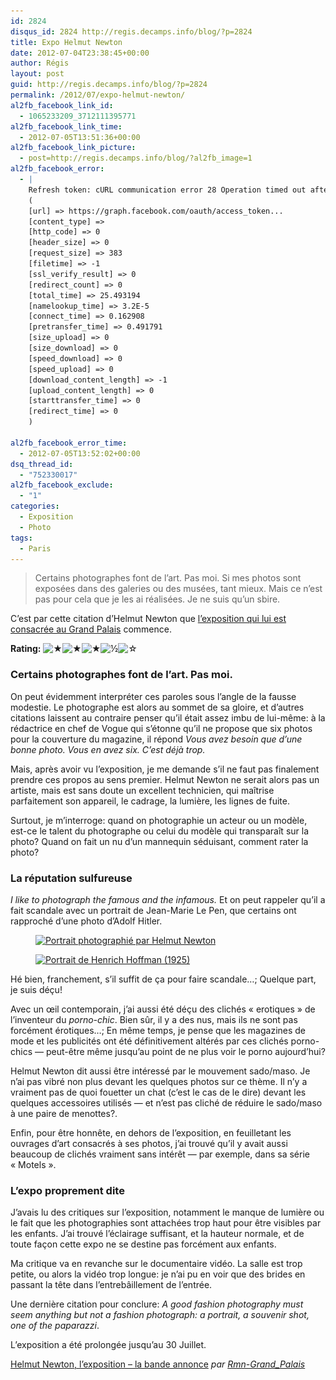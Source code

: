 ```yaml
---
id: 2824
disqus_id: 2824 http://regis.decamps.info/blog/?p=2824
title: Expo Helmut Newton
date: 2012-07-04T23:38:45+00:00
author: Régis
layout: post
guid: http://regis.decamps.info/blog/?p=2824
permalink: /2012/07/expo-helmut-newton/
al2fb_facebook_link_id:
  - 1065233209_3712111395771
al2fb_facebook_link_time:
  - 2012-07-05T13:51:36+00:00
al2fb_facebook_link_picture:
  - post=http://regis.decamps.info/blog/?al2fb_image=1
al2fb_facebook_error:
  - |
    Refresh token: cURL communication error 28 Operation timed out after 25001 milliseconds with 0 bytes received:  Array
    (
    [url] => https://graph.facebook.com/oauth/access_token...
    [content_type] =>
    [http_code] => 0
    [header_size] => 0
    [request_size] => 383
    [filetime] => -1
    [ssl_verify_result] => 0
    [redirect_count] => 0
    [total_time] => 25.493194
    [namelookup_time] => 3.2E-5
    [connect_time] => 0.162908
    [pretransfer_time] => 0.491791
    [size_upload] => 0
    [size_download] => 0
    [speed_download] => 0
    [speed_upload] => 0
    [download_content_length] => -1
    [upload_content_length] => 0
    [starttransfer_time] => 0
    [redirect_time] => 0
    )
    
al2fb_facebook_error_time:
  - 2012-07-05T13:52:02+00:00
dsq_thread_id:
  - "752330017"
al2fb_facebook_exclude:
  - "1"
categories:
  - Exposition
  - Photo
tags:
  - Paris
---
```

> Certains photographes font de l’art. Pas moi. Si mes photos sont exposées dans des galeries ou des musées, tant mieux. Mais ce n’est pas pour cela que je les ai réalisées. Je ne suis qu’un sbire.

C’est par cette citation d’Helmut Newton que [l’exposition qui lui est consacrée au Grand Palais](http://www.grandpalais.fr/grandformat/exposition/helmut-newton/ "Exposition des photographies d'Helmut Newton au Grand Palais") commence.

**Rating:** ![&#9733;](/blog/wp-content/plugins/xavins-review-ratings/default/star.png "3.5/5")![&#9733;](/blog/wp-content/plugins/xavins-review-ratings/default/star.png "3.5/5")![&#9733;](/blog/wp-content/plugins/xavins-review-ratings/default/star.png "3.5/5")![&frac12;](/blog/wp-content/plugins/xavins-review-ratings/default/half_star.png "3.5/5")![&#9734;](/blog/wp-content/plugins/xavins-review-ratings/default/blank_star.png "3.5/5") 

<!--more-->

### Certains photographes font de l’art. Pas moi.

On peut évidemment interpréter ces paroles sous l’angle de la fausse modestie. Le photographe est alors au sommet de sa gloire, et d’autres citations laissent au contraire penser qu’il était assez imbu de lui-même: à la rédactrice en chef de Vogue qui s’étonne qu’il ne propose que six photos pour la couverture du magazine, il répond _Vous avez besoin que d’une bonne photo. Vous en avez six. C’est déjà trop._

Mais, après avoir vu l’exposition, je me demande s’il ne faut pas finalement prendre ces propos au sens premier. Helmut Newton ne serait alors pas un artiste, mais est sans doute un excellent technicien, qui maîtrise parfaitement son appareil, le cadrage, la lumière, les lignes de fuite. 

Surtout, je m’interroge: quand on photographie un acteur ou un modèle, est-ce le talent du photographe ou celui du modèle qui transparaît sur la photo? Quand on fait un nu d’un mannequin séduisant, comment rater la photo?

### La réputation sulfureuse

_I like to photograph the famous and the infamous._ Et on peut rappeler qu’il a fait scandale avec un portrait de Jean-Marie Le Pen, que certains ont rapproché d’une photo d’Adolf Hitler.

<div id='gallery-15' class='gallery galleryid-2824 gallery-columns-3 gallery-size-thumbnail'>
  <figure class='gallery-item'> 
  
  <div class='gallery-icon portrait'>
    <a href='http://regis.decamps.info/blog/2012/07/expo-helmut-newton/lepen/'><img width="150" height="150" src="/blog/wp-content/uploads/2012/07/lepen-150x150.jpg" class="attachment-thumbnail size-thumbnail" alt="Portrait photographié par Helmut Newton" srcset="/blog/wp-content/uploads/2012/07/lepen-150x150.jpg 150w, /blog/wp-content/uploads/2012/07/lepen-100x100.jpg 100w" sizes="(max-width: 150px) 100vw, 150px" /></a>
  </div></figure><figure class='gallery-item'> 
  
  <div class='gallery-icon portrait'>
    <a href='http://regis.decamps.info/blog/2012/07/expo-helmut-newton/hitler-with-his-dog/'><img width="150" height="150" src="/blog/wp-content/uploads/2012/07/hitler-with-his-dog-150x150.jpg" class="attachment-thumbnail size-thumbnail" alt="Portrait de Henrich Hoffman (1925)" srcset="/blog/wp-content/uploads/2012/07/hitler-with-his-dog-150x150.jpg 150w, /blog/wp-content/uploads/2012/07/hitler-with-his-dog-100x100.jpg 100w" sizes="(max-width: 150px) 100vw, 150px" /></a>
  </div></figure>
</div>

Hé bien, franchement, s’il suffit de ça pour faire scandale…; Quelque part, je suis déçu!

Avec un œil contemporain, j’ai aussi été déçu des clichés « erotiques » de l’inventeur du _porno-chic_. Bien sûr, il y a des nus, mais ils ne sont pas forcément érotiques…; En même temps, je pense que les magazines de mode et les publicités ont été définitivement altérés par ces clichés porno-chics &#8212; peut-être même jusqu’au point de ne plus voir le porno aujourd’hui?

Helmut Newton dit aussi être intéressé par le mouvement sado/maso. Je n’ai pas vibré non plus devant les quelques photos sur ce thème. Il n’y a vraiment pas de quoi fouetter un chat (c’est le cas de le dire) devant les quelques accessoires utilisés &#8212; et n’est pas cliché de réduire le sado/maso à une paire de menottes?.

Enfin, pour être honnête, en dehors de l’exposition, en feuilletant les ouvrages d’art consacrés à ses photos, j’ai trouvé qu’il y avait aussi beaucoup de clichés vraiment sans intérêt &#8212; par exemple, dans sa série « Motels ».

### L’expo proprement dite

J’avais lu des critiques sur l’exposition, notamment le manque de lumière ou le fait que les photographies sont attachées trop haut pour être visibles par les enfants. J’ai trouvé l’éclairage suffisant, et la hauteur normale, et de toute façon cette expo ne se destine pas forcément aux enfants.

Ma critique va en revanche sur le documentaire vidéo. La salle est trop petite, ou alors la vidéo trop longue: je n’ai pu en voir que des brides en passant la tête dans l’entrebâillement de l’entrée.

Une dernière citation pour conclure: _A good fashion photography must seem anything but not a fashion photograph: a portrait, a souvenir shot, one of the paparazzi_. 

L’exposition a été prolongée jusqu’au 30 Juillet. 

  
<a href="http://www.dailymotion.com/video/xpewjw_helmut-newton-l-exposition-la-bande-annonce_creation" target="_blank">Helmut Newton, l’exposition – la bande annonce</a> _par <a href="http://www.dailymotion.com/Rmn-Grand_Palais" target="_blank">Rmn-Grand_Palais</a>_
